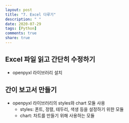 ```yaml
---
layout: post
title: "7. Excel 다루기"
description: " "
date: 2020-07-29
tags: [Python]
comments: true
share: true
---
```



## Excel 파일 읽고 간단히 수정하기

- openpyxl 라이브러리 설치

## 간이 보고서 만들기

- openpyxl 라이브러리의 styles와 chart 모듈 사용
  - styles: 폰트, 정렬, 테두리, 색생 등을 설정하기 위한 모듈
  - chart: 차트를 만들기 위해 사용하는 모듈
